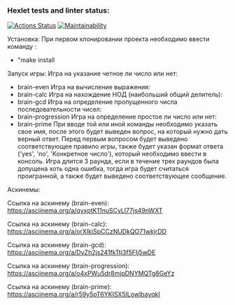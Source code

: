### Hexlet tests and linter status:
[![Actions Status](https://github.com/gign5i/frontend-project-44/actions/workflows/hexlet-check.yml/badge.svg)](https://github.com/gign5i/frontend-project-44/actions)
[![Maintainability](https://api.codeclimate.com/v1/badges/07287f2cff71e8e0ecf0/maintainability)](https://codeclimate.com/github/gign5i/frontend-project-44/maintainability)

Установка:
  При первом клонировании проекта необходимо ввести команду :
- "make install

Запуск игры:
  Игра на указание четное ли число или нет:
- brain-even
  Игра на вычисление выражения:
- brain-calc
  Игра на нахождение НОД (наибольший общий делитель):
- brain-gcd
  Игра на определение пропущенного числа последовательности чисел:
- brain-progression
  Игра на определение простое ли число или нет:
- brain-prime
При вводе той или иной команды необходимо указать свое имя, после этого будет выведен вопрос, на который нужно дать верный ответ.
Перед первым вопросом будет выведено соответствующее правило игры, также будет указан формат ответа ('yes', 'no', 'Конкретное число'), который необходимо ввести в консоль.
Игра длится 3 раунда, если в течение трех раундов была допущена хоть одна ошибка, тогда игра будет считаться проигранной, а также будет выведено соответствующее сообщение.

Аскинемы:

Ссылка на аскинему (brain-even): https://asciinema.org/a/qvxptK11nuSCyLl77js49nWXT

Ссылка на аскинему (brain-calc): https://asciinema.org/a/orXIkiSpCCzNUDkQO71wkjrDD

Ссылка на аскинему (brain-gcd):  https://asciinema.org/a/DvZh2js241fkTtj3f5FIj5wDE

Ссылка на аскинему (brain-progression): https://asciinema.org/a/o4xPWu5dr8mjpDNYMQTg8GeYz

Ссылка на аскинему (brain-prime): https://asciinema.org/a/r59y5pT6YKISX5lLowIbayqkI